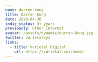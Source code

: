 ```yaml
---
name: darren-kong
title: Darren Kong
date: 2020-04-30
indie_status: 3+ years
previously: Other Internet
avatar: /assets/dynamic/darren-kong.jpg
twitter: varietalxyz
links:
  - title: Varietal Digital 
    url: https://varietal.xyz/home/
---
```

